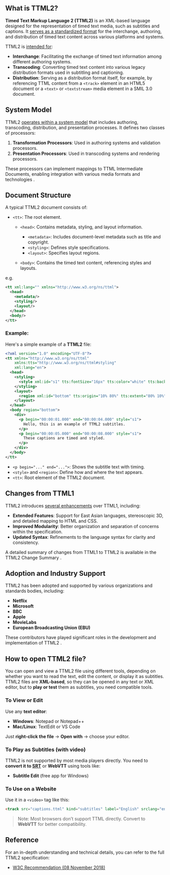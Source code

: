 ## What is TTML2?

**Timed Text Markup Language 2 (TTML2)** is an XML-based language designed for the representation of timed text media, such as subtitles and captions. It [serves as a standardized format][1] for the interchange, authoring, and distribution of timed text content across various platforms and systems.

TTML2 is [intended for][2]:

* **Interchange**: Facilitating the exchange of timed text information among different authoring systems.
* **Transcoding**: Converting timed text content into various legacy distribution formats used in subtitling and captioning.
* **Distribution**: Serving as a distribution format itself, for example, by referencing TTML content from a `<track>` element in an HTML5 document or a `<text>` or `<textstream>` media element in a SMIL 3.0 document.

## System Model

TTML2 [operates within a system model][1] that includes authoring, transcoding, distribution, and presentation processes. It defines two classes of processors:

1. **Transformation Processors**: Used in authoring systems and validation processors.
2. **Presentation Processors**: Used in transcoding systems and rendering processors.

These processors can implement mappings to TTML Intermediate Documents, enabling integration with various media formats and technologies .

## Document Structure

A typical TTML2 document consists of:

* `<tt>`: The root element.

  * `<head>`: Contains metadata, styling, and layout information.

    * `<metadata>`: Includes document-level metadata such as title and copyright.
    * `<styling>`: Defines style specifications.
    * `<layout>`: Specifies layout regions.
  * `<body>`: Contains the timed text content, referencing styles and layouts.

e.g.

```xml
<tt xml:lang="" xmlns="http://www.w3.org/ns/ttml">
  <head>
    <metadata/>
    <styling/>
    <layout/>
  </head>
  <body/>
</tt>
```

### Example:

Here's a simple example of a **TTML2** file:

```xml
<?xml version="1.0" encoding="UTF-8"?>
<tt xmlns="http://www.w3.org/ns/ttml"
    xmlns:tts="http://www.w3.org/ns/ttml#styling"
    xml:lang="en">
  <head>
    <styling>
      <style xml:id="s1" tts:fontSize="16px" tts:color="white" tts:backgroundColor="black"/>
    </styling>
    <layout>
      <region xml:id="bottom" tts:origin="10% 80%" tts:extent="80% 10%"/>
    </layout>
  </head>
  <body region="bottom">
    <div>
      <p begin="00:00:01.000" end="00:00:04.000" style="s1">
        Hello, this is an example of TTML2 subtitles.
      </p>
      <p begin="00:00:05.000" end="00:00:08.000" style="s1">
        These captions are timed and styled.
      </p>
    </div>
  </body>
</tt>
```

* `<p begin="..." end="...">`: Shows the subtitle text with timing.
* `<style>` and `<region>`: Define how and where the text appears.
* `<tt>`: Root element of the TTML2 document.

## Changes from TTML1

TTML2 introduces [several enhancements][1] over TTML1, including:

* **Extended Features**: Support for East Asian languages, stereoscopic 3D, and detailed mapping to HTML and CSS.
* **Improved Modularity**: Better organization and separation of concerns within the specification.
* **Updated Syntax**: Refinements to the language syntax for clarity and consistency.

A detailed summary of changes from TTML1 to TTML2 is available in the TTML2 Change Summary .

## Adoption and Industry Support

TTML2 has been adopted and supported by various organizations and standards bodies, including:

* **Netflix**
* **Microsoft**
* **BBC**
* **Apple**
* **MovieLabs**
* **European Broadcasting Union (EBU)**

These contributors have played significant roles in the development and implementation of TTML2 .

## How to open TTML2 file?

You can open and view a TTML2 file using different tools, depending on whether you want to read the text, edit the content, or display it as subtitles. TTML2 files are **XML-based**, so they can be opened in any text or XML editor, but to **play or test** them as subtitles, you need compatible tools.

### To View or Edit

Use any **text editor**:

* **Windows**: Notepad or Notepad++
* **Mac/Linux**: TextEdit or VS Code

Just **right-click the file** → **Open with** → choose your editor.

### To Play as Subtitles (with video)

TTML2 is not supported by most media players directly.
You need to **convert it to [SRT][4]** or **WebVTT** using tools like:

* **Subtitle Edit** (free app for Windows)

### To Use on a Website

Use it in a `<video>` tag like this:

```html
<track src="captions.ttml" kind="subtitles" label="English" srclang="en">
```

> Note: Most browsers don’t support TTML directly. Convert to **WebVTT** for better compatibility.

## Reference

For an in-depth understanding and technical details, you can refer to the full TTML2 specification:

* [W3C Recommendation (08 November 2018)][3]

[1]: https://www.loc.gov/preservation/digital/formats/fdd/fdd000588.shtml
[2]: https://www.w3.org/news/2018/ttml1-3rd-ttml2-ttml-imsc1-are-w3c-recommendations/
[3]: https://www.w3.org/TR/2018/REC-ttml2-20181108/
[4]: https://docs.fileformat.com/video/srt/
